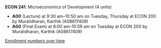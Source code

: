 **ECON 241**: Microeconomics of Development (4 units)

- **A00** (Lecture) at 9:30 am–10:50 am on Tuesday, Thursday at ECON 200 by Muralidharan, Karthik (A08617409)
- **A00** (Final Exam) at 8:00 am–10:59 am on Tuesday at ECON 200 by Muralidharan, Karthik (A08617409)

[Enrollment numbers over time](./ECON241.tsv)
